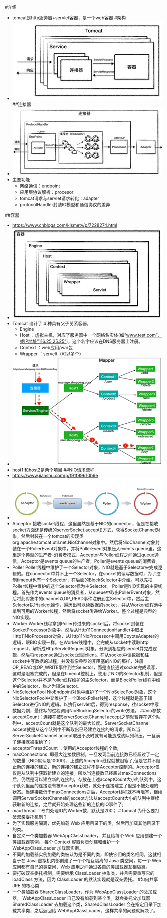 #介绍
* tomcat是http服务器+servlet容器，是一个web容器
#架构
* ![](tomcat总体架构.jpg)
##连接器
* ![](连接器.jpg)
* 主要功能
    * 网络通信：endpoint
    * 应用层协议解析：procesor
    * tomcat请求与servlet请求转化：adapter
    * protocolHandler封装IO模型和通信协议的差异
    
##容器
* https://www.cnblogs.com/kismetv/p/7228274.html
* ![](容器.jpg)
* Tomcat 设计了 4 种具有父子关系容器，
   * Engine
   * Host ：虚拟主机，对应了服务器中一个网络名实体(如”www.test.com”，或IP地址”116.25.25.25”)，这个名字应该在DNS服务器上注册。
   * Context ：web应用/war包
   * Wrapper ：servelt（可以多个）
* ![](容器2.jpg)
* host1 和host2是两个项目
##NIO请求流程
* https://www.jianshu.com/p/f91f99610b9e
* ![](point.PNG)
* Acceptor 接收socket线程，这里虽然是基于NIO的connector，但是在接收socket方面还是传统的serverSocket.accept()方式，获得SocketChannel对象，然后封装在一个tomcat的实现类org.apache.tomcat.util.net.NioChannel对象中。然后将NioChannel对象封装在一个PollerEvent对象中，并将PollerEvent对象压入events queue里。这里是个典型的生产者-消费者模式，Acceptor与Poller线程之间通过queue通信，Acceptor是events queue的生产者，Poller是events queue的消费者。
* Poller Poller线程中维护了一个Selector对象，NIO就是基于Selector来完成逻辑的。在connector中并不止一个Selector，在socket的读写数据时，为了控制timeout也有一个Selector，在后面的BlockSelector中介绍。可以先把Poller线程中维护的这个Selector标为主Selector。 Poller是NIO实现的主要线程。首先作为events queue的消费者，从queue中取出PollerEvent对象，然后将此对象中的channel以OP_READ事件注册到主Selector中，然后主Selector执行select操作，遍历出可以读数据的socket，并从Worker线程池中拿到可用的Worker线程，然后将socket传递给Worker。整个过程是典型的NIO实现。
* Worker Worker线程拿到Poller传过来的socket后，将socket封装在SocketProcessor对象中。然后从Http11ConnectionHandler中取出Http11NioProcessor对象，从Http11NioProcessor中调用CoyoteAdapter的逻辑，跟BIO实现一样。在Worker线程中，会完成从socket中读取http request，解析成HttpServletRequest对象，分派到相应的servlet并完成逻辑，然后将response通过socket发回client。在从socket中读数据和往socket中写数据的过程，并没有像典型的非阻塞的NIO的那样，注册OP_READ或OP_WRITE事件到主Selector，而是直接通过socket完成读写，这时是阻塞完成的，但是在timeout控制上，使用了NIO的Selector机制，但是这个Selector并不是Poller线程维护的主Selector，而是BlockPoller线程中维护的Selector，称之为辅Selector。
* NioSelectorPool NioEndpoint对象中维护了一个NioSelecPool对象，这个NioSelectorPool中又维护了一个BlockPoller线程，这个线程就是基于辅Selector进行NIO的逻辑。以执行servlet后，得到response，往socket中写数据为例，最终写的过程调用NioBlockingSelector的write方法。
##nio参数
* acceptCount：连接在被ServerSocketChannel accept之前就暂存在这个队列中，acceptCount就是这个队列的最大长度。ServerSocketChannel accept就是从这个队列中不断取出已经建立连接的的请求。所以当ServerSocketChannel accept取出不及时就有可能造成该队列积压，一旦满了连接就被拒绝了；
* acceptorThreadCount ：使用的Acceptor线程的个数;
* maxConnections :即最大连接数限制。一旦发现当前连接数已经超过了一定的数量（NIO默认是10000），上述的Acceptor线程就被阻塞了,但是它并不阻止新的连接的建立，新的连接的建立过程不是Acceptor控制的。Acceptor仅仅是从队列中获取新建立的连接。所以当连接数已经超过maxConnections后，仍然是可以建立新的连接的，存放在上述acceptCount大小的队列中，这个队列里面的连接没有被Acceptor获取，就处于连接建立了但是不被处理的状态。当连接数低于maxConnections之后，Acceptor线程就不再阻塞，继续调用ServerSocketChannel的accept方法从acceptCount大小的队列中继续获取新的连接，之后就开始处理这些新的连接的IO事件了;
* maxThread ：专门处理IO的Worker数，默认是200；
#Tomcat 为什么要打破双亲委托机制？
* 为了实现服务隔离，优先加载 Web 应用目录下的类，然后再加载其他目录下的类。
* 自定义一个类加载器 ﻿WebAppClassLoader﻿， 并且给每个 Web 应用创建一个类加载器实例。 每个 Context 容器负责创建和维护一个 ﻿WebAppClassLoader﻿ 加载器实例。
* 不同的加载器实例加载的类被认为是不同的类，即使它们的类名相同。这就相当于在 Java 虚拟机内部创建了一个个相互隔离的 Java 类空间，每一个 Web 应用都有自己的类空间，Web 应用之间通过各自的类加载器互相隔离。
* 要打破双亲委托机制，需要继承 ﻿ClassLoader﻿ 抽象类，并且需要重写它的 ﻿loadClass﻿ 方法，因为 ﻿ClassLoader﻿ 的默认实现就是双亲委托。
#如何共享 JRE 的核心类
* 一个类加载器 ﻿SharedClassLoader﻿，作为 ﻿WebAppClassLoader﻿ 的父加载器， ﻿WebAppClassLoader﻿ 自己没有加载到某个类，就会委托父加载器 ﻿SharedClassLoader﻿ 去加载这个类，﻿SharedClassLoader﻿ 会在指定目录下加载共享类，之后返回给 ﻿WebAppClassLoader﻿，这样共享的问题就解决了。



